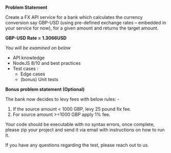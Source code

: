 **Problem Statement**

Create a FX API service for a bank which calculates the currency conversion say GBP-USD (using pre-defined exchange rates – embedded in your service for now), for a given amount and returns the target amount.

**GBP-USD Rate = 1.3066USD**

_You will be examined on below_

- API knowledge
- NodeJS 8/10 and best practices
- Test cases :
  - Edge cases
  - (bonus) Unit tests

**Bonus problem statement (Optional)**

The bank now decides to levy fees with below rules: -

1. If the source amount < 1000 GBP, levy 25 pound fix fee.
2. For source amount >=1000 GBP apply 1% fee.

Your code should be executable with no syntax errors, once complete, please zip your project and send it via email with instructions on how to run it.

If you have any questions regarding the test, please reach out to us.
